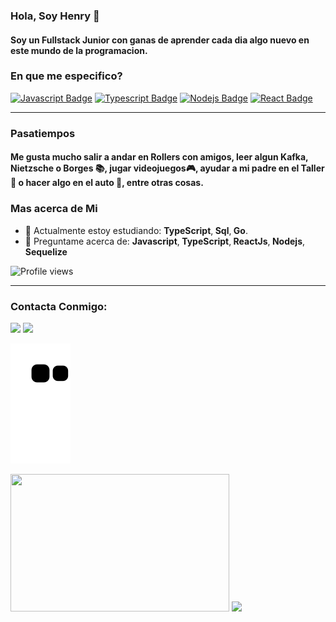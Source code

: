 ### Hola, Soy Henry 👋
#### Soy un Fullstack Junior con ganas de aprender cada dia algo nuevo en este mundo de la programacion.

### En que me especifico?

[![Javascript Badge](https://img.shields.io/badge/-Javascript-F0DB4F?style=for-the-badge&labelColor=black&logo=javascript&logoColor=F0DB4F)](#) [![Typescript Badge](https://img.shields.io/badge/-Typescript-007acc?style=for-the-badge&labelColor=black&logo=typescript&logoColor=007acc)](#) [![Nodejs Badge](https://img.shields.io/badge/-Nodejs-3C873A?style=for-the-badge&labelColor=black&logo=node.js&logoColor=3C873A)](#) [![React Badge](https://img.shields.io/badge/-React-61DBFB?style=for-the-badge&labelColor=black&logo=react&logoColor=61DBFB)](#) 
<hr>

### Pasatiempos

#### Me gusta mucho salir a andar en Rollers con amigos, leer algun Kafka, Nietzsche o Borges 📚, jugar videojuegos🎮, ayudar a mi padre en el Taller🔨 o hacer algo en el auto 🚗, entre otras cosas.

### Mas acerca de Mi
- 🌱 Actualmente estoy estudiando: <b>TypeScript</b>,<b> Sql</b>,<b> Go</b>.
- 💬 Preguntame acerca de:  <b>Javascript</b>,<b> TypeScript</b>,<b> ReactJs</b>,<b> Nodejs</b>,<b> Sequelize</b>
<p align="left"> <img src="https://komarev.com/ghpvc/?username=elHenryettas&color=blue" alt="Profile views" /> </p>
  <hr>
  <h3>Contacta Conmigo:</h3>
<div> 
  <a href = "mailto:elhenryettas@gmail.com"><img src="https://img.shields.io/badge/-Gmail-%23333?style=for-the-badge&logo=gmail&logoColor=white" target="_blank"></a>
  <a href="https://www.linkedin.com/in/franciscogeary43829/" target="_blank"><img src="https://img.shields.io/badge/-LinkedIn-%230077B5?style=for-the-badge&logo=linkedin&logoColor=white" target="_blank"></a> 
</div>

  ![Snake animation](https://github.com/elHenryettas/elHenryettas/blob/output/github-contribution-grid-snake.svg)

<div> 
<img height='220em' width="350em" src='https://github-readme-stats.vercel.app/api/top-langs/?username=elHenryettas&layout=compact)](https://github.com/anuraghazra/github-readme-stats'/>
<img height='220em' src='https://github-readme-stats.vercel.app/api?username=elHenryettas&show_icons=true&theme=dark)](https://github.com/anuraghazra/github-readme-stats'/>

  </div>
